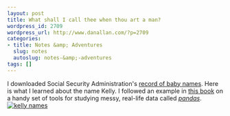 ```yaml
---
layout: post
title: What shall I call thee when thou art a man?
wordpress_id: 2709
wordpress_url: http://www.danallan.com/?p=2709
categories:
- title: Notes &amp; Adventures
  slug: notes
  autoslug: notes-&amp;-adventures
tags: []
---
```


I downloaded Social Security Administration's [record of baby names](http://www.ssa.gov/oact/babynames/limits.html). Here is what I learned about the name Kelly. I followed an example in [this book](http://shop.oreilly.com/product/0636920023784.do) on a handy set of tools for studying messy, real-life data called [_pandas_](http://pandas.pydata.org/).
[![](http://www.danallan.com/wp-content/uploads/2012/11/kelly-names.png "kelly names")](http://www.danallan.com/wp-content/uploads/2012/11/kelly-names.png)
